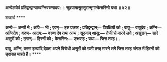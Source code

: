 **अन्येऽप्येवं प्रतिद्वन्द्वान्वाय्वग्निवरुणादय: ।** **सूदयामासुरसुरान्मृगान्केसरिणो यथा ॥ ४२॥** 

शब्दार्थ **** 

**अन्ये—** **अन्यों ने** **; अपि—** **भी** **; एवम्—** **इस प्रकार** **; प्रतिद्वन्द्वान्—** **विपक्षियों को** **; वायु—** **वायुदेव** **; अग्नि—** **अग्निदेव** **; वरुण-** **आदय:—** **वरुण देव तथा अन्य** **; सूदयाम् आसु:—** **तेजी से मारने लगे** **; असुरान्—** **सारे असुरों को** **; मृगान्—** **हिरनों को** **;** **केसरिण:—** **ङ्क्षसह** **; यथा—** **जिस तरह।** **.** 

**वायु, अग्नि, वरुण इत्यादि देवता अपने विरोधी असुरों को उसी तरह मारने लगे जिस तरह** **जंगल में हिरनों को ङ्क्षसह मारते हैं।** **** 